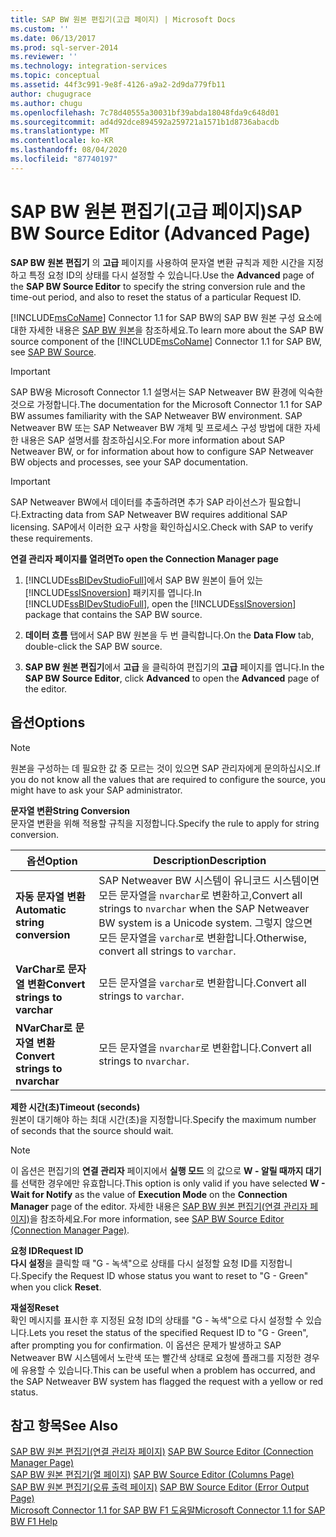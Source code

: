 ```yaml
---
title: SAP BW 원본 편집기(고급 페이지) | Microsoft Docs
ms.custom: ''
ms.date: 06/13/2017
ms.prod: sql-server-2014
ms.reviewer: ''
ms.technology: integration-services
ms.topic: conceptual
ms.assetid: 44f3c991-9e8f-4126-a9a2-2d9da779fb11
author: chugugrace
ms.author: chugu
ms.openlocfilehash: 7c78d40555a30031bf39abda18048fda9c648d01
ms.sourcegitcommit: ad4d92dce894592a259721a1571b1d8736abacdb
ms.translationtype: MT
ms.contentlocale: ko-KR
ms.lasthandoff: 08/04/2020
ms.locfileid: "87740197"
---
```

# <a name="sap-bw-source-editor-advanced-page"></a><span data-ttu-id="6d994-102">SAP BW 원본 편집기(고급 페이지)</span><span class="sxs-lookup"><span data-stu-id="6d994-102">SAP BW Source Editor (Advanced Page)</span></span>
  <span data-ttu-id="6d994-103">**SAP BW 원본 편집기** 의 **고급** 페이지를 사용하여 문자열 변환 규칙과 제한 시간을 지정하고 특정 요청 ID의 상태를 다시 설정할 수 있습니다.</span><span class="sxs-lookup"><span data-stu-id="6d994-103">Use the **Advanced** page of the **SAP BW Source Editor** to specify the string conversion rule and the time-out period, and also to reset the status of a particular Request ID.</span></span>  
  
 <span data-ttu-id="6d994-104">[!INCLUDE[msCoName](../../includes/msconame-md.md)] Connector 1.1 for SAP BW의 SAP BW 원본 구성 요소에 대한 자세한 내용은 [SAP BW 원본](sap-bw-source.md)을 참조하세요.</span><span class="sxs-lookup"><span data-stu-id="6d994-104">To learn more about the SAP BW source component of the [!INCLUDE[msCoName](../../includes/msconame-md.md)] Connector 1.1 for SAP BW, see [SAP BW Source](sap-bw-source.md).</span></span>  
  
> [!IMPORTANT]  
>  <span data-ttu-id="6d994-105">SAP BW용 Microsoft Connector 1.1 설명서는 SAP Netweaver BW 환경에 익숙한 것으로 가정합니다.</span><span class="sxs-lookup"><span data-stu-id="6d994-105">The documentation for the Microsoft Connector 1.1 for SAP BW assumes familiarity with the SAP Netweaver BW environment.</span></span> <span data-ttu-id="6d994-106">SAP Netweaver BW 또는 SAP Netweaver BW 개체 및 프로세스 구성 방법에 대한 자세한 내용은 SAP 설명서를 참조하십시오.</span><span class="sxs-lookup"><span data-stu-id="6d994-106">For more information about SAP Netweaver BW, or for information about how to configure SAP Netweaver BW objects and processes, see your SAP documentation.</span></span>  
  
> [!IMPORTANT]  
>  <span data-ttu-id="6d994-107">SAP Netweaver BW에서 데이터를 추출하려면 추가 SAP 라이선스가 필요합니다.</span><span class="sxs-lookup"><span data-stu-id="6d994-107">Extracting data from SAP Netweaver BW requires additional SAP licensing.</span></span> <span data-ttu-id="6d994-108">SAP에서 이러한 요구 사항을 확인하십시오.</span><span class="sxs-lookup"><span data-stu-id="6d994-108">Check with SAP to verify these requirements.</span></span>  
  
 <span data-ttu-id="6d994-109">**연결 관리자 페이지를 열려면**</span><span class="sxs-lookup"><span data-stu-id="6d994-109">**To open the Connection Manager page**</span></span>  
  
1.  <span data-ttu-id="6d994-110">[!INCLUDE[ssBIDevStudioFull](../../includes/ssbidevstudiofull-md.md)]에서 SAP BW 원본이 들어 있는 [!INCLUDE[ssISnoversion](../../includes/ssisnoversion-md.md)] 패키지를 엽니다.</span><span class="sxs-lookup"><span data-stu-id="6d994-110">In [!INCLUDE[ssBIDevStudioFull](../../includes/ssbidevstudiofull-md.md)], open the [!INCLUDE[ssISnoversion](../../includes/ssisnoversion-md.md)] package that contains the SAP BW source.</span></span>  
  
2.  <span data-ttu-id="6d994-111">**데이터 흐름** 탭에서 SAP BW 원본을 두 번 클릭합니다.</span><span class="sxs-lookup"><span data-stu-id="6d994-111">On the **Data Flow** tab, double-click the SAP BW source.</span></span>  
  
3.  <span data-ttu-id="6d994-112">**SAP BW 원본 편집기**에서 **고급** 을 클릭하여 편집기의 **고급** 페이지를 엽니다.</span><span class="sxs-lookup"><span data-stu-id="6d994-112">In the **SAP BW Source Editor**, click **Advanced** to open the **Advanced** page of the editor.</span></span>  
  
## <a name="options"></a><span data-ttu-id="6d994-113">옵션</span><span class="sxs-lookup"><span data-stu-id="6d994-113">Options</span></span>  
  
> [!NOTE]  
>  <span data-ttu-id="6d994-114">원본을 구성하는 데 필요한 값 중 모르는 것이 있으면 SAP 관리자에게 문의하십시오.</span><span class="sxs-lookup"><span data-stu-id="6d994-114">If you do not know all the values that are required to configure the source, you might have to ask your SAP administrator.</span></span>  
  
 <span data-ttu-id="6d994-115">**문자열 변환**</span><span class="sxs-lookup"><span data-stu-id="6d994-115">**String Conversion**</span></span>  
 <span data-ttu-id="6d994-116">문자열 변환을 위해 적용할 규칙을 지정합니다.</span><span class="sxs-lookup"><span data-stu-id="6d994-116">Specify the rule to apply for string conversion.</span></span>  
  
|<span data-ttu-id="6d994-117">옵션</span><span class="sxs-lookup"><span data-stu-id="6d994-117">Option</span></span>|<span data-ttu-id="6d994-118">Description</span><span class="sxs-lookup"><span data-stu-id="6d994-118">Description</span></span>|  
|------------|-----------------|  
|<span data-ttu-id="6d994-119">**자동 문자열 변환**</span><span class="sxs-lookup"><span data-stu-id="6d994-119">**Automatic string conversion**</span></span>|<span data-ttu-id="6d994-120">SAP Netweaver BW 시스템이 유니코드 시스템이면 모든 문자열을 `nvarchar`로 변환하고,</span><span class="sxs-lookup"><span data-stu-id="6d994-120">Convert all strings to `nvarchar` when the SAP Netweaver BW system is a Unicode system.</span></span> <span data-ttu-id="6d994-121">그렇지 않으면 모든 문자열을 `varchar`로 변환합니다.</span><span class="sxs-lookup"><span data-stu-id="6d994-121">Otherwise, convert all strings to `varchar`.</span></span>|  
|<span data-ttu-id="6d994-122">**VarChar로 문자열 변환**</span><span class="sxs-lookup"><span data-stu-id="6d994-122">**Convert strings to varchar**</span></span>|<span data-ttu-id="6d994-123">모든 문자열을 `varchar`로 변환합니다.</span><span class="sxs-lookup"><span data-stu-id="6d994-123">Convert all strings to `varchar`.</span></span>|  
|<span data-ttu-id="6d994-124">**NVarChar로 문자열 변환**</span><span class="sxs-lookup"><span data-stu-id="6d994-124">**Convert strings to nvarchar**</span></span>|<span data-ttu-id="6d994-125">모든 문자열을 `nvarchar`로 변환합니다.</span><span class="sxs-lookup"><span data-stu-id="6d994-125">Convert all strings to `nvarchar`.</span></span>|  
  
 <span data-ttu-id="6d994-126">**제한 시간(초)**</span><span class="sxs-lookup"><span data-stu-id="6d994-126">**Timeout (seconds)**</span></span>  
 <span data-ttu-id="6d994-127">원본이 대기해야 하는 최대 시간(초)을 지정합니다.</span><span class="sxs-lookup"><span data-stu-id="6d994-127">Specify the maximum number of seconds that the source should wait.</span></span>  
  
> [!NOTE]  
>  <span data-ttu-id="6d994-128">이 옵션은 편집기의 **연결 관리자** 페이지에서 **실행 모드** 의 값으로 **W - 알릴 때까지 대기** 를 선택한 경우에만 유효합니다.</span><span class="sxs-lookup"><span data-stu-id="6d994-128">This option is only valid if you have selected **W - Wait for Notify** as the value of **Execution Mode** on the **Connection Manager** page of the editor.</span></span> <span data-ttu-id="6d994-129">자세한 내용은 [SAP BW 원본 편집기&#40;연결 관리자 페이지&#41;](sap-bw-source-editor-connection-manager-page.md)을 참조하세요.</span><span class="sxs-lookup"><span data-stu-id="6d994-129">For more information, see [SAP BW Source Editor &#40;Connection Manager Page&#41;](sap-bw-source-editor-connection-manager-page.md).</span></span>  
  
 <span data-ttu-id="6d994-130">**요청 ID**</span><span class="sxs-lookup"><span data-stu-id="6d994-130">**Request ID**</span></span>  
 <span data-ttu-id="6d994-131">**다시 설정**을 클릭할 때 "G - 녹색"으로 상태를 다시 설정할 요청 ID를 지정합니다.</span><span class="sxs-lookup"><span data-stu-id="6d994-131">Specify the Request ID whose status you want to reset to "G - Green" when you click **Reset**.</span></span>  
  
 <span data-ttu-id="6d994-132">**재설정**</span><span class="sxs-lookup"><span data-stu-id="6d994-132">**Reset**</span></span>  
 <span data-ttu-id="6d994-133">확인 메시지를 표시한 후 지정된 요청 ID의 상태를 "G - 녹색"으로 다시 설정할 수 있습니다.</span><span class="sxs-lookup"><span data-stu-id="6d994-133">Lets you reset the status of the specified Request ID to "G - Green", after prompting you for confirmation.</span></span> <span data-ttu-id="6d994-134">이 옵션은 문제가 발생하고 SAP Netweaver BW 시스템에서 노란색 또는 빨간색 상태로 요청에 플래그를 지정한 경우에 유용할 수 있습니다.</span><span class="sxs-lookup"><span data-stu-id="6d994-134">This can be useful when a problem has occurred, and the SAP Netweaver BW system has flagged the request with a yellow or red status.</span></span>  
  
## <a name="see-also"></a><span data-ttu-id="6d994-135">참고 항목</span><span class="sxs-lookup"><span data-stu-id="6d994-135">See Also</span></span>  
 <span data-ttu-id="6d994-136">[SAP BW 원본 편집기&#40;연결 관리자 페이지&#41;](sap-bw-source-editor-connection-manager-page.md) </span><span class="sxs-lookup"><span data-stu-id="6d994-136">[SAP BW Source Editor &#40;Connection Manager Page&#41;](sap-bw-source-editor-connection-manager-page.md) </span></span>  
 <span data-ttu-id="6d994-137">[SAP BW 원본 편집기&#40;열 페이지&#41;](sap-bw-source-editor-columns-page.md) </span><span class="sxs-lookup"><span data-stu-id="6d994-137">[SAP BW Source Editor &#40;Columns Page&#41;](sap-bw-source-editor-columns-page.md) </span></span>  
 <span data-ttu-id="6d994-138">[SAP BW 원본 편집기&#40;오류 출력 페이지&#41;](sap-bw-source-editor-error-output-page.md) </span><span class="sxs-lookup"><span data-stu-id="6d994-138">[SAP BW Source Editor &#40;Error Output Page&#41;](sap-bw-source-editor-error-output-page.md) </span></span>  
 [<span data-ttu-id="6d994-139">Microsoft Connector 1.1 for SAP BW F1 도움말</span><span class="sxs-lookup"><span data-stu-id="6d994-139">Microsoft Connector 1.1 for SAP BW F1 Help</span></span>](../microsoft-connector-for-sap-bw-f1-help.md)  
  
  
